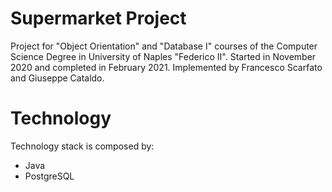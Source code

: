 # Supermarket Project
Project for "Object Orientation" and "Database I" courses of the Computer Science Degree in University of Naples "Federico II". Started in November 2020 and completed in February 2021.
Implemented by Francesco Scarfato and Giuseppe Cataldo.

# Technology
Technology stack is composed by:
* Java
* PostgreSQL
